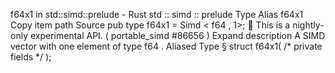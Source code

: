 f64x1 in std::simd::prelude - Rust
std
::
simd
::
prelude
Type Alias
f64x1
Copy item path
Source
pub type f64x1 =
Simd
<
f64
, 1>;
🔬
This is a nightly-only experimental API. (
portable_simd
#86656
)
Expand description
A SIMD vector with one element of type
f64
.
Aliased Type
§
struct f64x1(
/* private fields */
);
